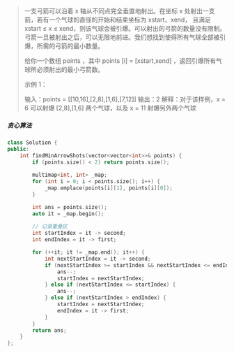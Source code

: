>一支弓箭可以沿着 x 轴从不同点完全垂直地射出。在坐标 x 处射出一支箭，若有一个气球的直径的开始和结束坐标为 xstart，xend， 且满足  xstart ≤ x ≤ xend，则该气球会被引爆。可以射出的弓箭的数量没有限制。 弓箭一旦被射出之后，可以无限地前进。我们想找到使得所有气球全部被引爆，所需的弓箭的最小数量。
>
>给你一个数组 points ，其中 points [i] = [xstart,xend] ，返回引爆所有气球所必须射出的最小弓箭数。
>
>
>示例 1：
>
>输入：points = [[10,16],[2,8],[1,6],[7,12]]
>输出：2
>解释：对于该样例，x = 6 可以射爆 [2,8],[1,6] 两个气球，以及 x = 11 射爆另外两个气球



##### 贪心算法

```c++
class Solution {
public:
    int findMinArrowShots(vector<vector<int>>& points) {
        if (points.size() < 2) return points.size();
        
        multimap<int, int> _map;
        for (int i = 0; i < points.size(); i++) {
            _map.emplace(points[i][1], points[i][0]);
        }

        int ans = points.size();
        auto it = _map.begin();
	
        // 记录重叠区
        int startIndex = it -> second;
        int endIndex = it -> first;

        for (++it; it != _map.end(); it++) {
            int nextStartIndex = it -> second;
            if (nextStartIndex >= startIndex && nextStartIndex <= endIndex) {
                ans--;
                startIndex = nextStartIndex;
            } else if (nextStartIndex <= startIndex) {
                ans--;
            } else if (nextStartIndex > endIndex) {
                startIndex = nextStartIndex;
                endIndex = it -> first;
            }
        }
        return ans;
    }
};
```


